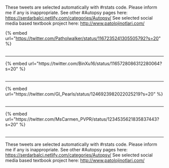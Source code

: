 

These tweets are selected automatically with #rstats code. Please inform me if any is inappropriate.
See other #Autopsy pages here: https://serdarbalci.netlify.com/categories/Autopsy/ 
See selected social media based textbook project here: http://www.patolojinotlari.com/

{% embed url="https://twitter.com/Patholwalker/status/1167235241305505792?s=20" %}<br>
<br>
<hr>
{% embed url="https://twitter.com/BinXu16/status/1165728086312280064?s=20" %}<br>
<br>
<hr>
{% embed url="https://twitter.com/GI_Pearls/status/1246923982022025219?s=20" %}<br>
<br>
<hr>
{% embed url="https://twitter.com/MsCarmen_PVPR/status/1234535621835837443?s=20" %}<br>
<br>
<hr>


These tweets are selected automatically with #rstats code. Please inform me if any is inappropriate.
See other #Autopsy pages here: https://serdarbalci.netlify.com/categories/Autopsy/ 
See selected social media based textbook project here: http://www.patolojinotlari.com/
